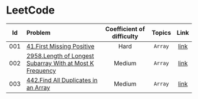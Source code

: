 # LeetCode

|Id|Problem|Coefficient of difficulty|Topics|Link|
|:---:|:---|:---:|:---:|:---:|
|001|[41.First Missing Positive](solutions/001_first_missing_positive/first_missing_positive.go)|Hard|`Array`|[link](https://leetcode.com/problems/first-missing-positive/description)
|002|[2958.Length of Longest Subarray With at Most K Frequency](solutions/002_length_of_longest_subarray_with_at_most_k_frequency/length_of_longest_subarray_with_at_most_k_frequency.go)|Medium|`Array`|[link](https://leetcode.com/problems/length-of-longest-subarray-with-at-most-k-frequency/description/)
|003|[442.Find All Duplicates in an Array](solutions/003_find_all_duplicates_in_array/003_find_all_duplicates_in_array.go)|Medium|`Array`|[link](https://leetcode.com/problems/find-all-duplicates-in-an-array/description/)